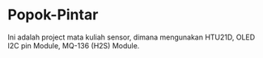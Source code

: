 # Popok-Pintar
Ini adalah project mata kuliah sensor, dimana mengunakan HTU21D, OLED I2C pin Module, MQ-136 (H2S) Module.
